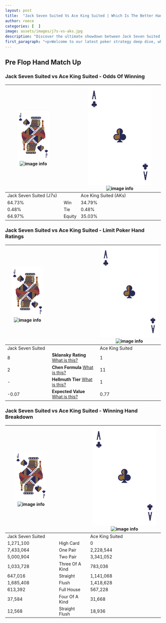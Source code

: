 ```yaml
---
layout: post
title:  "Jack Seven Suited Vs Ace King Suited | Which Is The Better Hand In Poker? A Complete Guide"
author: reece
categories: [  ]
image: assets/images/j7s-vs-aks.jpg
description: "Discover the ultimate showdown between Jack Seven Suited and Ace King Suited in poker! Uncover the odds, strategies, and scenarios where one hand triumphs over the other. Get ready to up your poker game with this thrilling analysis."
first_paragraph: "<p>Welcome to our latest poker strategy deep dive, where we're pitting two distinct hands against each other in a high-stakes showdown: Jack Seven Suited vs Ace King Suited.</p><p>In the dynamic world of poker, every decision counts, and knowing which hand holds the upper hand is key to your success at the table.</p><p>In this article, we'll dissect these two hands, explore the scenarios where one dominates the other, and equip you with the knowledge to make strategic choices that can tip the odds in your favor.</p><p>Get ready to unravel the intriguing dynamics of these poker hands and elevate your game to new heights.</p>"
---
```




[comment]: # (sp0)

## Pre Flop Hand Match Up

<div class="table hand-ratings" markdown="1"> 



### Jack Seven Suited vs Ace King Suited - Odds Of Winning


    
| ![image info](assets/images/hand1/J.png) ![image info](assets/images/hand1/7s.png) |  | ![image info](assets/images/hand2/A.png) ![image info](assets/images/hand2/Ks.png) |
| -------- | -------- | -------- |
| Jack Seven Suited (J7s) |  | Ace King Suited (AKs) |
| 64.73% | Win | 34.79% |
| 0.48% | Tie | 0.48% |
| 64.97% | Equity | 35.03% |




[comment]: # (sp1)



### Jack Seven Suited vs Ace King Suited - Limit Poker Hand Ratings


    
| ![image info](assets/images/hand1/J.png) ![image info](assets/images/hand1/7s.png) |  | ![image info](assets/images/hand2/A.png) ![image info](assets/images/hand2/Ks.png) |
| -------- | -------- | -------- |
| Jack Seven Suited |  | Ace King Suited |
| 8 | **Sklansky Rating** [What is this?](/sklansky-rating-explained) | 1 |
| 2 | **Chen Formula** [What is this?](/chen-formula-explained) | 11 |
| - | **Hellmuth Tier** [What is this?](/Hellmuth-tier-explained) | 1 |
| -0.07 | **Expected Value** [What is this?](/expected-value-explained) | 0.77 |




[comment]: # (sp2)



### Jack Seven Suited vs Ace King Suited - Winning Hand Breakdown


    
| ![image info](assets/images/hand1/J.png) ![image info](assets/images/hand1/7s.png) |  | ![image info](assets/images/hand2/A.png) ![image info](assets/images/hand2/Ks.png) |
| -------- | -------- | -------- |
| Jack Seven Suited |  | Ace King Suited |
| 1,271,100 | High Card | 0 |
| 7,433,064 | One Pair | 2,228,544 |
| 5,000,904 | Two Pair | 3,341,052 |
| 1,033,728 | Three Of A Kind | 783,036 |
| 647,016 | Straight | 1,141,068 |
| 1,685,408 | Flush | 1,418,628 |
| 613,392 | Full House | 567,228 |
| 37,584 | Four Of A Kind | 31,668 |
| 12,568 | Straight Flush | 18,936 |




[comment]: # (sp3)



</div>

[comment]: # (sp4)



[comment]: # (sp5)

